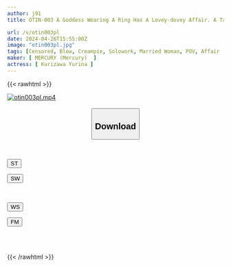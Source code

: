 ```yaml
---
author: j91
title: OTIN-003 A Goddess Wearing A Ring Has A Lovey-dovey Affair. A Tattooed Gal Young Wife's Raw Sex And Creampie Pervert Cosplay Sex. Yurina Kurisawa

url: /v/otin003pl
date: 2024-04-26T15:55:00Z
image: "otin003pl.jpg"
tags: [Censored, Blow, Creampie, Solowork, Married Woman, POV, Affair	]
maker: [ MERCURY (Mercury)  ]
actress: [ Kurizawa Yurina ]
---
```



{{< rawhtml >}}

<div class="video" data-videoid="G9e7BoGMd9u1394">
    <a href="javascript:;">
        <img src="/v/otin003pl/otin003pl.jpg" width="WIDTH" height="HEIGHT" alt="otin003pl.mp4" loading="lazy">
    </a>
</div>

<script type="text/javascript" src="https://j91.asia/asset/on-demand-st.js"></script>

<br>
  <link rel="stylesheet" href="https://j91.asia/asset/bs5.css">
  
  <center>
  <button class="btn btn-primary" type="button" data-bs-toggle="collapse" data-bs-target=".multi-collapse" aria-expanded="false" aria-controls="multiCollapseExample1 multiCollapseExample2"><h2>Download</h2></button></center>
</p>
<div class="row">
  <div class="col">
    <div class="collapse multi-collapse" id="multiCollapseExample1">
      <div class="card card-body">
	      	      <br>
<div class="buttons">  
<p><a href="https://streamtape.to/v/G9e7BoGMd9u1394" target="_blank"><button class="btn-hover color-3"><i class="fa fa-download"></i> ST</button></a></p>
<p><a href="https://asnwish.com/tysoj0hnwgza" target="_blank"><button class="btn-hover color-2"><i class="fa fa-download"></i> SW</button></a></p></div>
    </div>
  </div>
</div>
  <div class="col">
    <div class="collapse multi-collapse" id="multiCollapseExample2">
      <div class="card card-body">
	      <br>
<div class="buttons">
<p><a href="https://wolfstream.tv/g2toct1ytr7o"><button class="btn-hover color-9"><i class="fa fa-download"></i> WS</button></a></p>
<p><a href="javascript:;"><button class="btn-hover color-8"><i class="fa fa-download"></i> FM</button></a></p></div>
<br><br>
      </div>
    </div>
  </div>
</div>

{{< /rawhtml >}}